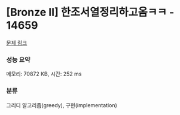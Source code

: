 # [Bronze II] 한조서열정리하고옴ㅋㅋ - 14659 

[문제 링크](https://www.acmicpc.net/problem/14659) 

### 성능 요약

메모리: 70872 KB, 시간: 252 ms

### 분류

그리디 알고리즘(greedy), 구현(implementation)

